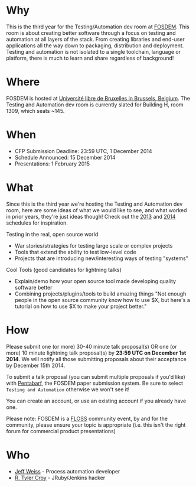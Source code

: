 # Why
This is the third year for the Testing/Automation dev room at [FOSDEM](https://fosdem.org/2015). This room is about creating better software through a focus on testing and automation at all layers of the stack. From creating libraries and end-user applications all the way down to packaging, distribution and deployment. Testing and automation is not isolated to a single toolchain, language or platform, there is much to learn and share regardless of background!

# Where
FOSDEM is hosted at [Université libre de Bruxelles in Brussels, Belgium](https://fosdem.org/2015/practical/transportation/). The Testing and Automation dev room is currently slated for Building H, room 1309, which seats ~145.

# When
 * CFP Submission Deadline: 23:59 UTC, 1 December 2014
 * Schedule Announced: 15 December 2014
 * Presentations: 1 February 2015

# What
Since this is the third year we're hosting the Testing and Automation dev room, here are some ideas of what we would like to see, and what worked in prior years, they're just ideas though! Check out the [2013](https://archive.fosdem.org/2013/schedule/track/testing_and_automation/) and [2014](https://archive.fosdem.org/2014/schedule/track/testing_and_automation/) schedules for inspiration.

Testing in the real, open source world
* War stories/strategies for testing large scale or complex projects
* Tools that extend the ability to test low-level code
* Projects that are introducing new/interesting ways of testing "systems"

Cool Tools (good candidates for lightning talks)
* Explain/demo how your open source tool made developing quality software better
* Combining projects/plugins/tools to build amazing things "Not enough people in the open source community know how to use $X, but here's a tutorial on how to use $X to make your project better."

# How
Please submit one (or more) 30-40 minute talk proposal(s) OR one (or more) 10 minute lightning talk proposal(s) by **23:59 UTC on December 1st 2014**. We will notify all those submitting proposals about their acceptance by December 15th 2014.

To submit a talk proposal (you can submit multiple proposals if you'd like) with [Pentabarf](https://penta.fosdem.org/submission/FOSDEM15), the FOSDEM paper submission system. Be sure to select `Testing and Automation` otherwise we won't see it!

You can create an account, or use an existing account if you already have one. 

Please note: FOSDEM is a [FLOSS](https://en.wikipedia.org/wiki/Free_and_open-source_software) community event, by and for the community, please ensure your topic is appropriate (i.e. this isn't the right forum for commercial product presentations)

# Who
 * [Jeff Weiss](https://github.com/jeffweiss) - Process automation developer
 * [R. Tyler Croy](https://github.com/rtyler) - JRuby/Jenkins hacker
